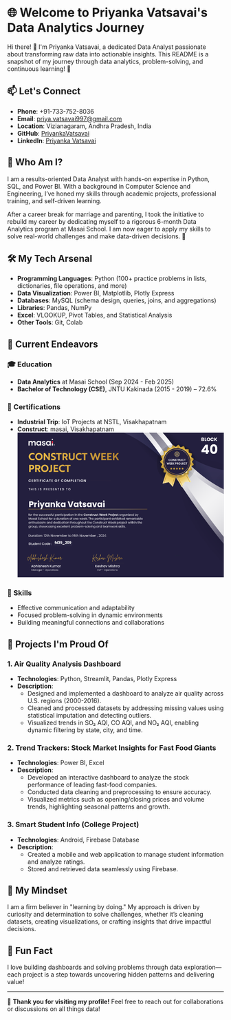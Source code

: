 # 🌐 Welcome to Priyanka Vatsavai's Data Analytics Journey

Hi there! 👋 I'm Priyanka Vatsavai, a dedicated Data Analyst passionate about transforming raw data into actionable insights. This README is a snapshot of my journey through data analytics, problem-solving, and continuous learning! 🌟

## 📫 Let's Connect
- **Phone**: +91-733-752-8036  
- **Email**: [priya.vatsavai997@gmail.com](mailto:priya.vatsavai997@gmail.com)  
- **Location**: Vizianagaram, Andhra Pradesh, India  
- **GitHub**: [PriyankaVatsavai](https://github.com/PriyankaVatsavai)  
- **LinkedIn**: [Priyanka Vatsavai](#)  

## 🎯 Who Am I?
I am a results-oriented Data Analyst with hands-on expertise in Python, SQL, and Power BI. With a background in Computer Science and Engineering, I’ve honed my skills through academic projects, professional training, and self-driven learning.

After a career break for marriage and parenting, I took the initiative to rebuild my career by dedicating myself to a rigorous 6-month Data Analytics program at Masai School. I am now eager to apply my skills to solve real-world challenges and make data-driven decisions. 🚀

## 🛠️ My Tech Arsenal
- **Programming Languages**: Python (100+ practice problems in lists, dictionaries, file operations, and more)  
- **Data Visualization**: Power BI, Matplotlib, Plotly Express  
- **Databases**: MySQL (schema design, queries, joins, and aggregations)  
- **Libraries**: Pandas, NumPy  
- **Excel**: VLOOKUP, Pivot Tables, and Statistical Analysis  
- **Other Tools**: Git, Colab  

## 🌱 Current Endeavors
### 🎓 Education
- **Data Analytics** at Masai School (Sep 2024 - Feb 2025)  
- **Bachelor of Technology (CSE)**, JNTU Kakinada (2015 - 2019) – 72.6%  

### 💼 Certifications
- **Industrial Trip**: IoT Projects at NSTL, Visakhapatnam  
- **Construct**: masai, Visakhapatnam  
![Python Project](python_project.jpg)

### 🧠 Skills
- Effective communication and adaptability  
- Focused problem-solving in dynamic environments  
- Building meaningful connections and collaborations  

## 🚀 Projects I'm Proud Of
### 1. Air Quality Analysis Dashboard
- **Technologies**: Python, Streamlit, Pandas, Plotly Express  
- **Description**:  
  - Designed and implemented a dashboard to analyze air quality across U.S. regions (2000-2016).  
  - Cleaned and processed datasets by addressing missing values using statistical imputation and detecting outliers.  
  - Visualized trends in SO₂ AQI, CO AQI, and NO₂ AQI, enabling dynamic filtering by state, city, and time.  

### 2. Trend Trackers: Stock Market Insights for Fast Food Giants
- **Technologies**: Power BI, Excel  
- **Description**:  
  - Developed an interactive dashboard to analyze the stock performance of leading fast-food companies.  
  - Conducted data cleaning and preprocessing to ensure accuracy.  
  - Visualized metrics such as opening/closing prices and volume trends, highlighting seasonal patterns and growth.  

### 3. Smart Student Info (College Project)
- **Technologies**: Android, Firebase Database  
- **Description**:  
  - Created a mobile and web application to manage student information and analyze ratings.  
  - Stored and retrieved data seamlessly using Firebase.  

## 🧠 My Mindset
I am a firm believer in "learning by doing." My approach is driven by curiosity and determination to solve challenges, whether it’s cleaning datasets, creating visualizations, or crafting insights that drive impactful decisions.

## 🌟 Fun Fact
I love building dashboards and solving problems through data exploration—each project is a step towards uncovering hidden patterns and delivering value!

---

🙏 **Thank you for visiting my profile!** Feel free to reach out for collaborations or discussions on all things data!

